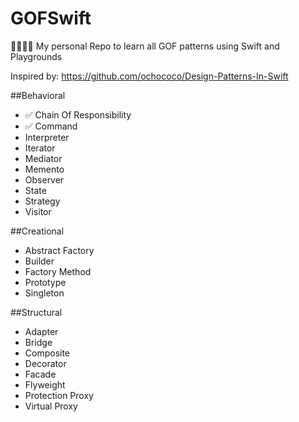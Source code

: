# GOFSwift
👨‍👩‍👧‍👦 My personal Repo to learn all GOF patterns using Swift and Playgrounds

Inspired by: https://github.com/ochococo/Design-Patterns-In-Swift

##Behavioral

* ✅ Chain Of Responsibility 
* ✅ Command
* Interpreter
* Iterator
* Mediator
* Memento
* Observer
* State
* Strategy
* Visitor

##Creational

* Abstract Factory
* Builder
* Factory Method
* Prototype
* Singleton

##Structural

* Adapter
* Bridge
* Composite
* Decorator
* Facade
* Flyweight
* Protection Proxy
* Virtual Proxy
